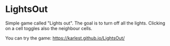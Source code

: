 # LightsOut
Simple game called "Lights out".
The goal is to turn off all the lights. Clicking on a cell toggles also the neighbour cells.


You can try the game: https://karlest.github.io/LightsOut/